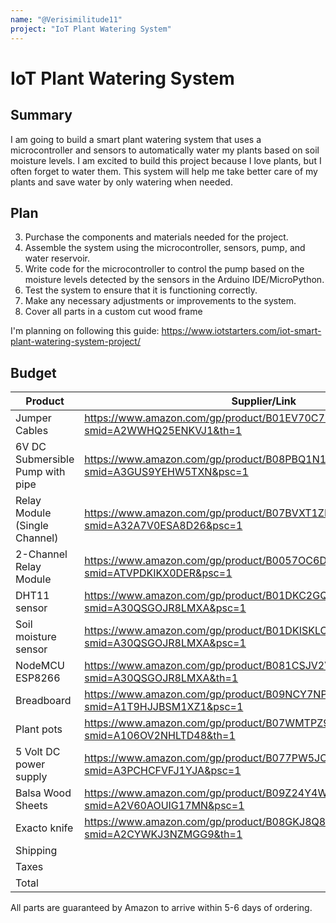 ```yaml
---
name: "@Verisimilitude11"
project: "IoT Plant Watering System"
---
```


# IoT Plant Watering System

## Summary

I am going to build a smart plant watering system that uses a microcontroller and sensors to automatically water my plants based on soil moisture levels. I am excited to build this project because I love plants, but I often forget to water them. This system will help me take better care of my plants and save water by only watering when needed.

## Plan

3. Purchase the components and materials needed for the project.
4. Assemble the system using the microcontroller, sensors, pump, and water reservoir.
5. Write code for the microcontroller to control the pump based on the moisture levels detected by the sensors in the Arduino IDE/MicroPython.
6. Test the system to ensure that it is functioning correctly.
7. Make any necessary adjustments or improvements to the system.
8. Cover all parts in a custom cut wood frame

I'm planning on following this guide: https://www.iotstarters.com/iot-smart-plant-watering-system-project/

## Budget

| Product         | Supplier/Link                         | Cost   |
| --------------- | ------------------------------------- | ------ |
| Jumper Cables | https://www.amazon.com/gp/product/B01EV70C78/ref=ox_sc_act_title_1?smid=A2WWHQ25ENKVJ1&th=1 | $6.98 |
| 6V DC Submersible Pump with pipe | https://www.amazon.com/gp/product/B08PBQ1N1G/ref=ox_sc_act_title_2?smid=A3GUS9YEHW5TXN&psc=1 | $11.39 |
| Relay Module (Single Channel) | https://www.amazon.com/gp/product/B07BVXT1ZK/ref=ox_sc_act_title_3?smid=A32A7V0ESA8D26&psc=1 | $8.99 |
| 2-Channel Relay Module | https://www.amazon.com/gp/product/B0057OC6D8/ref=sw_img_1?smid=ATVPDKIKX0DER&psc=1 | $7.39 |
| DHT11 sensor | https://www.amazon.com/gp/product/B01DKC2GQ0/ref=ox_sc_act_title_4?smid=A30QSGOJR8LMXA&psc=1 | $10.29 |
| Soil moisture sensor | https://www.amazon.com/gp/product/B01DKISKLO/ref=ox_sc_act_title_5?smid=A30QSGOJR8LMXA&psc=1 | $7.89 |
| NodeMCU ESP8266 | https://www.amazon.com/gp/product/B081CSJV2V/ref=ox_sc_act_title_6?smid=A30QSGOJR8LMXA&th=1 | $16.39 |
| Breadboard | https://www.amazon.com/gp/product/B09NCY7NP1/ref=ox_sc_act_title_1?smid=A1T9HJJBSM1XZ1&psc=1 | 12.99 |
| Plant pots | https://www.amazon.com/gp/product/B07WMTPZ94/ref=ox_sc_act_title_2?smid=A106OV2NHLTD48&th=1 | $25.99 |
| 5 Volt DC power supply | https://www.amazon.com/gp/product/B077PW5JC3/ref=ox_sc_act_title_1?smid=A3PCHCFVFJ1YJA&psc=1 | $11.75 |
| Balsa Wood Sheets | https://www.amazon.com/gp/product/B09Z24Y4WG/ref=ewc_pr_img_2?smid=A2V60AOUIG17MN&psc=1 | $24.99 |
| Exacto knife | https://www.amazon.com/gp/product/B08GKJ8Q8T/ref=ewc_pr_img_1?smid=A2CYWKJ3NZMGG9&th=1 | $4.99 |
| Shipping | | $0.00 |
| Taxes | | $14.28 |
| Total | | $155.67 |

All parts are guaranteed by Amazon to arrive within 5-6 days of ordering.
